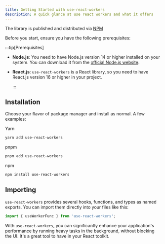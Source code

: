 ```yaml
---
title: Getting Started with use-react-workers
description: A quick glance at use react workers and what it offers
---
```


The library is published and distributed via [NPM](https://www.npmjs.com/package/use-react-workers)

Before you start, ensure you have the following prerequisites:

:::tip[Prerequisites]

- **Node.js**: You need to have Node.js version 14 or higher installed on your system. You can download it from the [official Node.js website](https://nodejs.org/en).

- **React.js**: `use-react-workers` is a React library, so you need to have React.js version 16 or higher in your project.

  :::

## Installation

Choose your flavor of package manager and install as normal. A few examples:

Yarn

```bash
yarn add use-react-workers
```

pnpm

```bash
pnpm add use-react-workers
```

npm

```bash
npm install use-react-workers
```

## Importing

`use-react-workers` provides several hooks, functions, and types as named exports. You can import them directly into your files like this:

```ts
import { useWorkerFunc } from 'use-react-workers';
```

With `use-react-workers`, you can significantly enhance your application's performance by running heavy tasks in the background, without blocking the UI. It's a great tool to have in your React toolkit.
